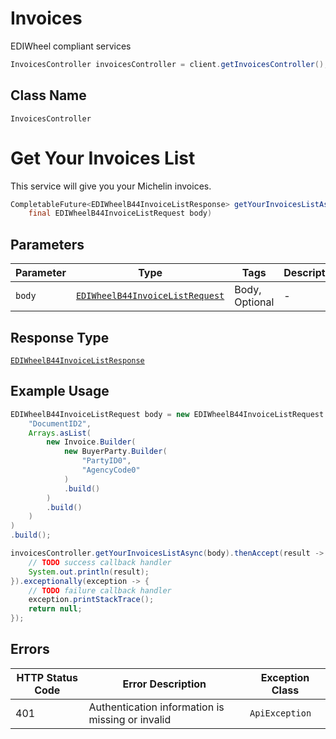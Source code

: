 # Invoices

EDIWheel compliant services

```java
InvoicesController invoicesController = client.getInvoicesController();
```

## Class Name

`InvoicesController`


# Get Your Invoices List

This service will give you your Michelin invoices.

```java
CompletableFuture<EDIWheelB44InvoiceListResponse> getYourInvoicesListAsync(
    final EDIWheelB44InvoiceListRequest body)
```

## Parameters

| Parameter | Type | Tags | Description |
|  --- | --- | --- | --- |
| `body` | [`EDIWheelB44InvoiceListRequest`](../../doc/models/edi-wheel-b44-invoice-list-request.md) | Body, Optional | - |

## Response Type

[`EDIWheelB44InvoiceListResponse`](../../doc/models/edi-wheel-b44-invoice-list-response.md)

## Example Usage

```java
EDIWheelB44InvoiceListRequest body = new EDIWheelB44InvoiceListRequest.Builder(
    "DocumentID2",
    Arrays.asList(
        new Invoice.Builder(
            new BuyerParty.Builder(
                "PartyID0",
                "AgencyCode0"
            )
            .build()
        )
        .build()
    )
)
.build();

invoicesController.getYourInvoicesListAsync(body).thenAccept(result -> {
    // TODO success callback handler
    System.out.println(result);
}).exceptionally(exception -> {
    // TODO failure callback handler
    exception.printStackTrace();
    return null;
});
```

## Errors

| HTTP Status Code | Error Description | Exception Class |
|  --- | --- | --- |
| 401 | Authentication information is missing or invalid | `ApiException` |

